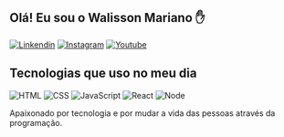 
## Olá! Eu sou o Walisson Mariano ✋

[![Linkendin](https://img.shields.io/badge/LinkedIn-0077B5?style=for-the-badge&logo=linkedin&logoColor=white)](https://www.linkedin.com/in/walisson-mariano-30baa923a/)
[![Instagram](https://img.shields.io/badge/Instagram-E4405F?style=for-the-badge&logo=instagram&logoColor=white
)](https://www.instagram.com/dev.walissonmariano/)
[![Youtube](https://img.shields.io/badge/YouTube-FF0000?style=for-the-badge&logo=youtube&logoColor=white)](https://www.youtube.com/channel/UCHsSziaslsbggK-GjXX9HzQ)


## Tecnologias que uso no meu dia

![HTML](https://img.shields.io/badge/HTML5-E34F26?style=for-the-badge&logo=html5&logoColor=white)
![CSS](https://img.shields.io/badge/CSS3-1572B6?style=for-the-badge&logo=css3&logoColor=white)
![JavaScript](https://img.shields.io/badge/JavaScript-F7DF1E?style=for-the-badge&logo=javascript&logoColor=black)
![React](https://img.shields.io/badge/React-20232A?style=for-the-badge&logo=react&logoColor=61DAFB)
![Node](https://img.shields.io/badge/Node.js-43853D?style=for-the-badge&logo=node.js&logoColor=white)

Apaixonado por tecnologia e por mudar a vida das pessoas através da programação.
